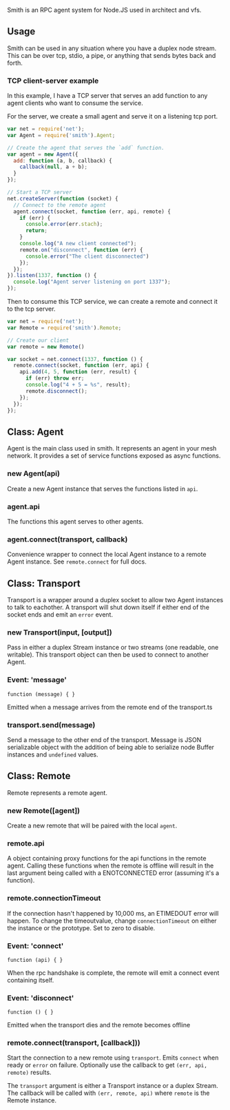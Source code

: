Smith is an RPC agent system for Node.JS used in architect and vfs.

## Usage

Smith can be used in any situation where you have a duplex node stream.  This
can be over tcp, stdio, a pipe, or anything that sends bytes back and forth.

### TCP client-server example

In this example, I have a TCP server that serves an add function to any agent
clients who want to consume the service.

For the server, we create a small agent and serve it on a listening tcp port.

```js
var net = require('net');
var Agent = require('smith').Agent;

// Create the agent that serves the `add` function.
var agent = new Agent({
  add: function (a, b, callback) {
    callback(null, a + b);
  }
});

// Start a TCP server
net.createServer(function (socket) {
  // Connect to the remote agent
  agent.connect(socket, function (err, api, remote) {
    if (err) {
      console.error(err.stach);
      return;
    }
    console.log("A new client connected");
    remote.on("disconnect", function (err) {
      console.error("The client disconnected")
    });
  });
}).listen(1337, function () {
  console.log("Agent server listening on port 1337");
});
```

Then to consume this TCP service, we can create a remote and connect it to the
tcp server.

```js
var net = require('net');
var Remote = require('smith').Remote;

// Create our client
var remote = new Remote()

var socket = net.connect(1337, function () {
  remote.connect(socket, function (err, api) {
    api.add(4, 5, function (err, result) {
      if (err) throw err;
      console.log("4 + 5 = %s", result);
      remote.disconnect();
    });
  });
});
```

## Class: Agent

Agent is the main class used in smith.  It represents an agent in your mesh
network.  It provides a set of service functions exposed as async functions.

### new Agent(api)

Create a new Agent instance that serves the functions listed in `api`.

### agent.api

The functions this agent serves to other agents.

### agent.connect(transport, callback)

Convenience wrapper to connect the local Agent instance to a remote Agent
instance. See `remote.connect` for full docs.

## Class: Transport

Transport is a wrapper around a duplex socket to allow two Agent instances to
talk to eachother.  A transport will shut down itself if either end of the
socket ends and emit an `error` event.

### new Transport(input, [output])

Pass in either a duplex Stream instance or two streams (one readable, one
writable).  This transport object can then be used to connect to another
Agent.

### Event: 'message'

`function (message) { }`

Emitted when a message arrives from the remote end of the transport.ts

### transport.send(message)

Send a message to the other end of the transport.  Message is JSON
serializable object with the addition of being able to serialize node Buffer
instances and `undefined` values.

## Class: Remote

Remote represents a remote agent.

### new Remote([agent])

Create a new remote that will be paired with the local `agent`.

### remote.api

A object containing proxy functions for the api functions in the remote agent.
Calling these functions when the remote is offline will result in the last
argument being called with a ENOTCONNECTED error (assuming it's a function).

### remote.connectionTimeout

If the connection hasn't happened by 10,000 ms, an ETIMEDOUT error will
happen.  To change the timeoutvalue, change `connectionTimeout` on either the
instance or the prototype.  Set to zero to disable.

### Event: 'connect'

`function (api) { }`

When the rpc handshake is complete, the remote will emit a connect event
containing itself.

### Event: 'disconnect'

`function () { }`

Emitted when the transport dies and the remote becomes offline

### remote.connect(transport, [callback]))

Start the connection to a new remote using `transport`.  Emits `connect` when
ready or `error` on failure.  Optionally use the callback to get `(err, api,
remote)` results.

The `transport` argument is either a Transport instance or a duplex Stream.
The callback will be called with `(err, remote, api)` where `remote` is the
Remote instance.

